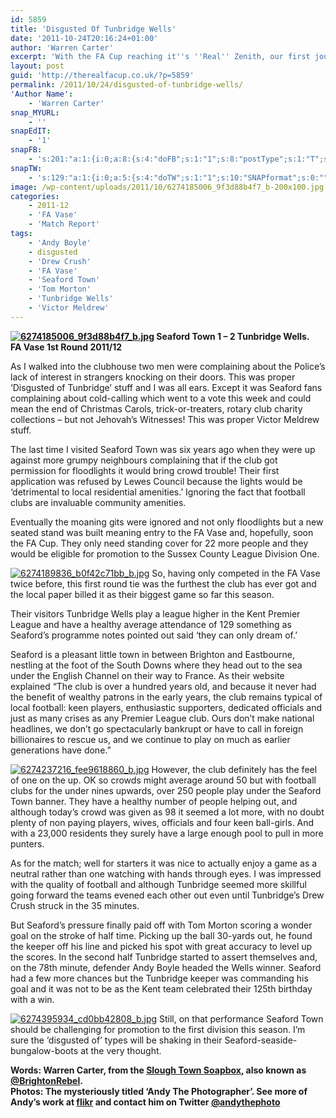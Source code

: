 ```yaml
---
id: 5859
title: 'Disgusted Of Tunbridge Wells'
date: '2011-10-24T20:16:24+01:00'
author: 'Warren Carter'
excerpt: 'With the FA Cup reaching it''s ''Real'' Zenith, our first journey into FA Vase territory for the season. Warren Carter on Seaford Town 1-2 Tunbridge Wells.'
layout: post
guid: 'http://therealfacup.co.uk/?p=5859'
permalink: /2011/10/24/disgusted-of-tunbridge-wells/
'Author Name':
    - 'Warren Carter'
snap_MYURL:
    - ''
snapEdIT:
    - '1'
snapFB:
    - 's:201:"a:1:{i:0;a:8:{s:4:"doFB";s:1:"1";s:8:"postType";s:1:"T";s:10:"AttachPost";s:1:"2";s:10:"SNAPformat";s:0:"";s:9:"isAutoImg";s:1:"A";s:8:"imgToUse";s:0:"";s:9:"isAutoURL";s:1:"A";s:8:"urlToUse";s:0:"";}}";'
snapTW:
    - 's:129:"a:1:{i:0;a:5:{s:4:"doTW";s:1:"1";s:10:"SNAPformat";s:0:"";s:8:"attchImg";s:1:"0";s:9:"isAutoImg";s:1:"A";s:8:"imgToUse";s:0:"";}}";'
image: /wp-content/uploads/2011/10/6274185006_9f3d88b4f7_b-200x100.jpg
categories:
    - 2011-12
    - 'FA Vase'
    - 'Match Report'
tags:
    - 'Andy Boyle'
    - disgusted
    - 'Drew Crush'
    - 'FA Vase'
    - 'Seaford Town'
    - 'Tom Morton'
    - 'Tunbridge Wells'
    - 'Victor Meldrew'
---
```


**[![6274185006_9f3d88b4f7_b.jpg](http://lh3.ggpht.com/-uwDQaomHBTg/TqW2-ZLcvNI/AAAAAAAAA94/ODSdsjBlxc0/h320/6274185006_9f3d88b4f7_b.jpg)](http://lh3.ggpht.com/-uwDQaomHBTg/TqW2-ZLcvNI/AAAAAAAAA94/ODSdsjBlxc0/w800/6274185006_9f3d88b4f7_b.jpg) Seaford Town 1 – 2 Tunbridge Wells.**  
**FA Vase 1st Round 2011/12**

As I walked into the clubhouse two men were complaining about the Police’s lack of interest in strangers knocking on their doors. This was proper ‘Disgusted of Tunbridge’ stuff and I was all ears. Except it was Seaford fans complaining about cold-calling which went to a vote this week and could mean the end of Christmas Carols, trick-or-treaters, rotary club charity collections – but not Jehovah’s Witnesses! This was proper Victor Meldrew stuff.

The last time I visited Seaford Town was six years ago when they were up against more grumpy neighbours complaining that if the club got permission for floodlights it would bring crowd trouble! Their first application was refused by Lewes Council because the lights would be ‘detrimental to local residential amenities.’ Ignoring the fact that football clubs are invaluable community amenities.

Eventually the moaning gits were ignored and not only floodlights but a new seated stand was built meaning entry to the FA Vase and, hopefully, soon the FA Cup. They only need standing cover for 22 more people and they would be eligible for promotion to the Sussex County League Division One.

[![6274189836_b0f42c71bb_b.jpg](http://lh5.ggpht.com/-XXjiZcNaR2A/TqW28aVyF5I/AAAAAAAAA9g/e8DImpsZAPg/h320/6274189836_b0f42c71bb_b.jpg)](http://lh5.ggpht.com/-XXjiZcNaR2A/TqW28aVyF5I/AAAAAAAAA9g/e8DImpsZAPg/w800/6274189836_b0f42c71bb_b.jpg) So, having only competed in the FA Vase twice before, this first round tie was the furthest the club has ever got and the local paper billed it as their biggest game so far this season.

Their visitors Tunbridge Wells play a league higher in the Kent Premier League and have a healthy average attendance of 129 something as Seaford’s programme notes pointed out said ‘they can only dream of.’

Seaford is a pleasant little town in between Brighton and Eastbourne, nestling at the foot of the South Downs where they head out to the sea under the English Channel on their way to France. As their website explained “The club is over a hundred years old, and because it never had the benefit of wealthy patrons in the early years, the club remains typical of local football: keen players, enthusiastic supporters, dedicated officials and just as many crises as any Premier League club. Ours don’t make national headlines, we don’t go spectacularly bankrupt or have to call in foreign billionaires to rescue us, and we continue to play on much as earlier generations have done.”

[![6274237216_fee9618860_b.jpg](http://lh3.ggpht.com/-1zQyhgxbgRs/TqW29VfMLTI/AAAAAAAAA9o/I5WvbIFyDd0/h320/6274237216_fee9618860_b.jpg)](http://lh3.ggpht.com/-1zQyhgxbgRs/TqW29VfMLTI/AAAAAAAAA9o/I5WvbIFyDd0/w800/6274237216_fee9618860_b.jpg) However, the club definitely has the feel of one on the up. OK so crowds might average around 50 but with football clubs for the under nines upwards, over 250 people play under the Seaford Town banner. They have a healthy number of people helping out, and although today’s crowd was given as 98 it seemed a lot more, with no doubt plenty of non paying players, wives, officials and four keen ball-girls. And with a 23,000 residents they surely have a large enough pool to pull in more punters.

As for the match; well for starters it was nice to actually enjoy a game as a neutral rather than one watching with hands through eyes. I was impressed with the quality of football and although Tunbridge seemed more skillful going forward the teams evened each other out even until Tunbridge’s Drew Crush struck in the 35 minutes.

But Seaford’s pressure finally paid off with Tom Morton scoring a wonder goal on the stroke of half time. Picking up the ball 30-yards out, he found the keeper off his line and picked his spot with great accuracy to level up the scores. In the second half Tunbridge started to assert themselves and, on the 78th minute, defender Andy Boyle headed the Wells winner. Seaford had a few more chances but the Tunbridge keeper was commanding his goal and it was not to be as the Kent team celebrated their 125th birthday with a win.

[![6274395934_cd0bb42808_b.jpg](http://lh3.ggpht.com/-LYO6MBTBnPA/TqW29FDFcZI/AAAAAAAAA9s/AdB7bB1qnnc/h320/6274395934_cd0bb42808_b.jpg)](http://lh3.ggpht.com/-LYO6MBTBnPA/TqW29FDFcZI/AAAAAAAAA9s/AdB7bB1qnnc/w800/6274395934_cd0bb42808_b.jpg) Still, on that performance Seaford Town should be challenging for promotion to the first division this season. I’m sure the ‘disgusted of’ types will be shaking in their Seaford-seaside-bungalow-boots at the very thought.

**Words: Warren Carter, from the [Slough Town Soapbox,](http://www.sloughtownsoapbox.blogspot.com/) also known as [@BrightonRebel](http://twitter.com/#%21/brightonrebel).**  
**Photos: The mysteriously titled ‘Andy The Photographer’. See more of Andy’s work at [flikr](http://www.flickr.com/photos/andythephotographer/sets/) and contact him on Twitter [@andythephoto](http://twitter.com/#!/andythephoto)**